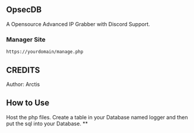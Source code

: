 ## OpsecDB

A Opensource Advanced IP Grabber with Discord Support.

### Manager Site
```
https://yourdomain/manage.php
```

## CREDITS ##
Author: Arctis

## How to Use ##
Host the php files.
Create a table in your Database named logger and then put the sql into your Database.
**
